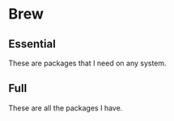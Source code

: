 # Brew

## Essential

These are packages that I need on any system.

## Full

These are all the packages I have.
